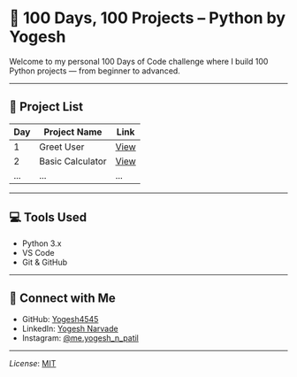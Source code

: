 
# 🚀 100 Days, 100 Projects – Python by Yogesh

Welcome to my personal 100 Days of Code challenge where I build 100 Python projects — from beginner to advanced.

---

## 📅 Project List

| Day | Project Name              | Link |
|-----|---------------------------|------|
| 1   | Greet User                | [View](./Day%2001%20-%20Greet%20User) |
| 2   | Basic Calculator          | [View](./Day%2002%20-%20Basic%20Calculator) |
| ... | ...                       | ... |

---

## 💻 Tools Used
- Python 3.x
- VS Code
- Git & GitHub

---

## 🔗 Connect with Me
- GitHub: [Yogesh4545](https://github.com/Yogesh4545)
- LinkedIn: [Yogesh Narvade](https://linkedin.com/in/yogesh-narvade)
- Instagram: [@me.yogesh_n_patil](https://instagram.com/me.yogesh_n_patil)

---

*License*: [MIT](LICENSE)
